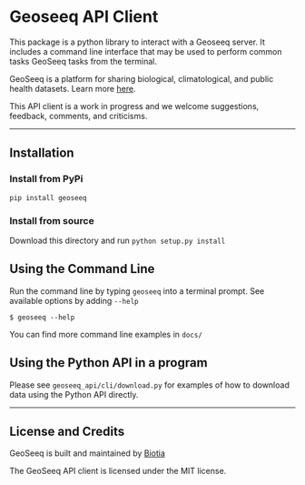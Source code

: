 # Geoseeq API Client

This package is a python library to interact with a Geoseeq server. It includes a command line interface that may be used to perform common tasks GeoSeeq tasks from the terminal.

GeoSeeq is a platform for sharing biological, climatological, and public health datasets. Learn more [here](https://www.geoseeq.com/).

This API client is a work in progress and we welcome suggestions, feedback, comments, and criticisms.

---

## Installation

### Install from PyPi

`pip install geoseeq`

### Install from source

Download this directory and run `python setup.py install`


## Using the Command Line 

Run the command line by typing `geoseeq` into a terminal prompt. See available options by adding `--help`

```
$ geoseeq --help
```

You can find more command line examples in `docs/`


## Using the Python API in a program

Please see `geoseeq_api/cli/download.py` for examples of how to download data using the Python API directly.

---

## License and Credits

GeoSeeq is built and maintained by [Biotia](https://www.biotia.io/)

The GeoSeeq API client is licensed under the MIT license.

